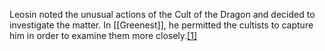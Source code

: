 Leosin noted the unusual actions of the Cult of the Dragon and decided to investigate the matter. In [[Greenest]], he permitted the cultists to capture him in order to examine them more closely.[[1]](https://forgottenrealms.fandom.com/wiki/Leosin_Erlanthar#cite_note-HotDQ-p24-1)